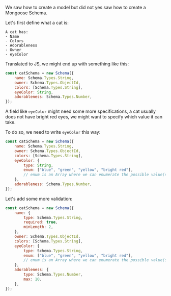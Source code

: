 We saw how to create a model but did not yes saw how to create a Mongoose Schema.

Let's first define what a cat is:

```
A cat has:
- Name
- Colors
- Adorableness
- Owner
- eyeColor
```

Translated to JS, we might end up with something like this:

```js
const catSchema = new Schema({
	name: Schema.Types.String,
	owner: Schema.Types.ObjectId,
	colors: [Schema.Types.String],
	eyeColor: String,
	adorableness: Schema.Types.Number,
});
```

A field like `eyeColor` might need some more specifications, a cat usually does not have bright red eyes, we might want to specify which value it can take.

To do so, we need to write `eyeColor` this way:

```js
const catSchema = new Schema({
	name: Schema.Types.String,
	owner: Schema.Types.ObjectId,
	colors: [Schema.Types.String],
	eyeColor: {
		type: String,
		enum: ["blue", "green", "yellow", "bright red"],
		// enum is an Array where we can enumerate the possible value(s) eyeColor can take.
	},
	adorableness: Schema.Types.Number,
});
```

Let's add some more validation:

```js
const catSchema = new Schema({
	name: {
		type: Schema.Types.String,
		required: true,
		minLength: 2,
	},
	owner: Schema.Types.ObjectId,
	colors: [Schema.Types.String],
	eyeColor: {
		type: Schema.Types.String,
		enum: ["blue", "green", "yellow", "bright red"],
		// enum is an Array where we can enumerate the possible value(s) eyeColor can take.
	},
	adorableness: {
		type: Schema.Types.Number,
		max: 10,
	},
});
```
